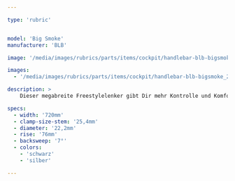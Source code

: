 ```yaml
---

type: 'rubric'


model: 'Big Smoke'
manufacturer: 'BLB'

image: '/media/images/rubrics/parts/items/cockpit/handlebar-blb-bigsmoke_1.jpeg'

images:
  - '/media/images/rubrics/parts/items/cockpit/handlebar-blb-bigsmoke_2.jpeg'

description: >
    Dieser megabreite Freestylelenker gibt Dir mehr Kontrolle und Komfort auf längeren Alltagswegen und lässt Dich deutlich aufrechter sitzen.

specs:
  - width: '720mm'
  - clamp-size-stem: '25,4mm'
  - diameter: '22,2mm'
  - rise: '76mm'
  - backsweep: '7°'
  - colors:
    - 'schwarz'
    - 'silber'

---
```

